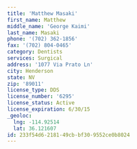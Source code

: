 ```yaml
---
title: 'Matthew Masaki'
first_name: Matthew
middle_name: 'George Kaimi'
last_name: Masaki
phone: '(702) 362-1856'
fax: '(702) 804-0465'
category: Dentists
services: Surgical
address: '1077 Via Prato Ln'
city: Henderson
state: NV
zip: '89011'
license_type: DDS
license_number: '6295'
license_status: Active
license_expiration: 6/30/15
_geoloc:
  lng: -114.92514
  lat: 36.121607
id: 233f54d6-2181-49cb-bf30-9552ce0b8024
---
```

